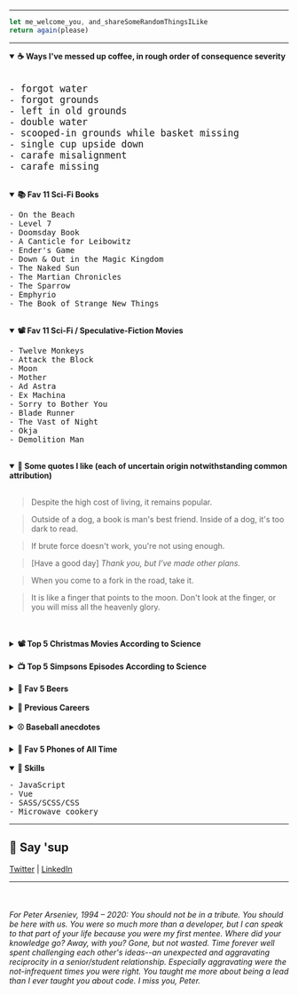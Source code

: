 
<hr>

```javascript
let me_welcome_you, and_shareSomeRandomThingsILike
return again(please)
```

<hr>

<details id="" open>
	<summary>
		<strong>☕ Ways I've messed up coffee, in rough order of consequence severity</strong>
	</summary>
	<span>
		<pre><big>
- forgot water
- forgot grounds
- left in old grounds
- double water
- scooped-in grounds while basket missing
- single cup upside down
- carafe misalignment
- carafe missing</big>
</pre>
</span>
</details>

<br />

<details id="" open>
	<summary>
		<strong>📚 Fav 11 Sci-Fi Books</strong>
	</summary>
	<span>
		<pre>
- On the Beach
- Level 7
- Doomsday Book
- A Canticle for Leibowitz
- Ender's Game
- Down & Out in the Magic Kingdom
- The Naked Sun
- The Martian Chronicles
- The Sparrow
- Emphyrio
- The Book of Strange New Things
</pre>
</span>
</details>

<br />

<details id="" open>
	<summary>
		<strong>📽️ Fav 11 Sci-Fi / Speculative-Fiction Movies</strong>
	</summary>
	<span>
		<pre>
- Twelve Monkeys
- Attack the Block
- Moon
- Mother
- Ad Astra
- Ex Machina
- Sorry to Bother You
- Blade Runner
- The Vast of Night
- Okja
- Demolition Man
</pre>
</span>
</details>

<br />

<details id="" open>
	<summary>
		<strong>💬 Some quotes I like (each of uncertain origin notwithstanding common
			attribution)</strong>
	</summary>
	<span>
		<br>
	<blockquote>Despite the high cost of living, it remains popular.</blockquote> 
	<blockquote>Outside of a dog, a book is man's best friend. Inside of a dog, it's too dark to read.</blockquote>
	<blockquote>If brute force doesn't work, you're not using enough.</blockquote>
	<blockquote>[Have a good day] <em>Thank you, but I've made other plans.</em></blockquote>
	<blockquote>When you come to a fork in the road, take it.</blockquote>
	<blockquote>It is like a finger that points to the moon. Don't look at the finger, or you will miss all the heavenly glory.</blockquote>
	<br>
	</span>
</details>

<br />

<details id="">
	<summary>
		<strong>📽️ Top 5 Christmas Movies According to Science</strong>
	</summary>
	<span>
		<pre>
- The Night Before
- Scrooged
- Muppet Christmas Carol
- Gremlins (yes)
- Die Hard (yippee-ki-yay, motherfucker)
</pre>
</span>
</details>

<br />

<details id="">
	<summary>
		<strong> 📺 Top 5 Simpsons Episodes According to Science</strong>
	</summary>
	<span>
		<pre>
- New Kid on the Block
- Rosebud
- Last Exit to Springfield
- Duffless
- Whacking Day
</pre>
	</span>
</details>

<br />

<details id="">
	<summary>
		<strong>🍺 Fav 5 Beers</strong>
	</summary>
	<span>
		<pre>
- Big Wave, Kona
- SO-LO, Goose Island
- Down to Earth, 21st Amendment
- Mango Even Keel, Ballast Point
- Hop Hash Easy IPA, SweetWater</pre>
	</span>
</details>

<br />


<details id="">
	<summary><strong>💼 Previous Careers</strong></summary>
	<span>
		<pre>
- Baseball writer (Giants & A's)
- Newspaper publisher
- Summer dinner theater musical thespian (ok, two weekends of tips for a few summers might not quite qualify as a career)
- Spa reservations associate</pre>
	</span>
</details>

<br />

<details id="">
	<summary><strong>⚾ Baseball anecdotes</strong></summary>
	<span>
		<pre>
- David Ortiz stole my pen
- Roger Clemens yelled at me
- Greg Maddux gave me a great answer to a question at his 300th win press conference
- Barry Bonds politely declined to answer a question and later hit 660. Coincidence?
- Serendipitously saw the MLB debut of childhood teammate when he was announced as LA's reliever. I surprised him right back in the clubhouse!</pre>
	</span>
</details>

<br />

<details id="">
	<summary><strong>📱 Fav 5 Phones of All Time</strong></summary>
	<span>
		<pre>- Kyocera 6035
- Audiovox Thera
- Nokia n93i
- Siemens sx66
- Palm Pre</pre>
	</span>
</details>

<br />

<!--<span id="skills"></span>-->
<details id="" open>
	<summary><strong>🤹 Skills</strong></summary>
	<pre>
- JavaScript
- Vue
- SASS/SCSS/CSS
- Microwave cookery</pre>
</details>

<hr />

<h2>👋 Say 'sup</h2>
<a id="contact" href="https://twitter.com/neanderthalian" target="_blank">Twitter</a>
|
<a href="https://www.linkedin.com/in/jeremybatesdc/" target="_blank">LinkedIn</a>

<br />
<hr />
<br />


<h6>For Peter Arseniev, 1994 – 2020: You should not be in a tribute. You
	should be here with us. You were so much more than a developer, but I can speak
	to that part of your life because you were my first mentee. Where did your
	knowledge go? Away, with you? Gone, but not wasted. Time forever well spent
	challenging each other's ideas--an unexpected and aggravating reciprocity in a
	senior/student relationship. Especially aggravating were the not-infrequent
	times you were right. You taught me more about being a lead than I ever taught
	you about code. I miss you, Peter.</h6>
